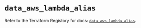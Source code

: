 # `data_aws_lambda_alias`

Refer to the Terraform Registory for docs: [`data_aws_lambda_alias`](https://registry.terraform.io/providers/hashicorp/aws/3.76.1/docs/data-sources/lambda_alias).
